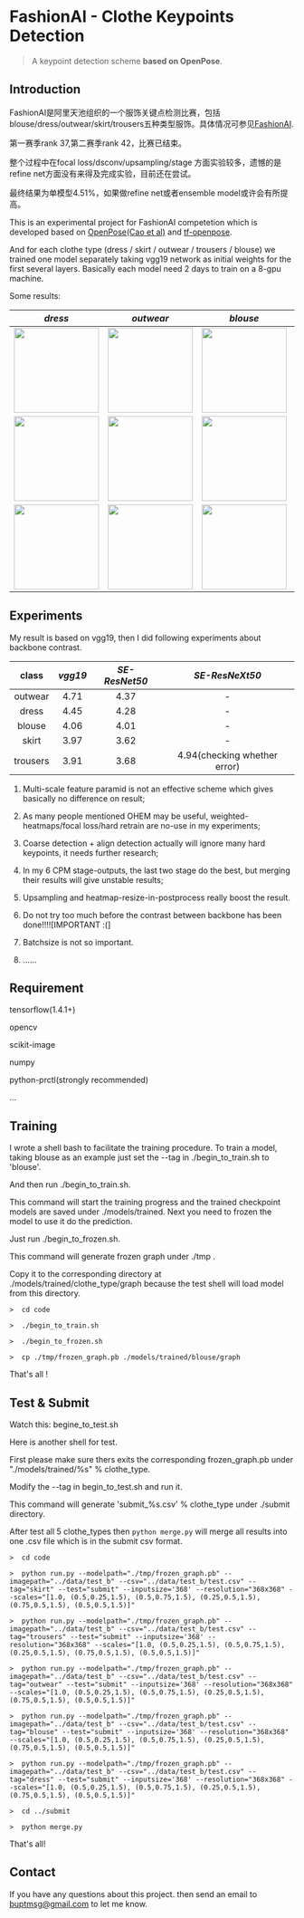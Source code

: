 # FashionAI - Clothe Keypoints Detection

> A keypoint detection scheme __based on OpenPose__.

## Introduction

FashionAI是阿里天池组织的一个服饰关键点检测比赛，包括blouse/dress/outwear/skirt/trousers五种类型服饰。具体情况可参见[FashionAI](https://tianchi.aliyun.com/competition/introduction.htm?spm=5176.100066.0.0.6acd33afRiMB54&raceId=231648).

第一赛季rank 37,第二赛季rank 42，比赛已结束。

整个过程中在focal loss/dsconv/upsampling/stage 方面实验较多，遗憾的是refine net方面没有来得及完成实验，目前还在尝试。

最终结果为单模型4.51%，如果做refine net或者ensemble model或许会有所提高。

This is an experimental project for FashionAI competetion which is developed based on [OpenPose(Cao et al)](https://arxiv.org/abs/1611.08050) and [tf-openpose](https://github.com/ildoonet/tf-pose-estimation).

And for each clothe type (dress / skirt / outwear / trousers / blouse) we trained one model separately taking vgg19 network as initial weights for the first several layers. Basically each model need 2 days to train on a 8-gpu machine.
    
Some results:

_dress_  | _outwear_ | _blouse_ | _skirt_ | _trousers_ 
:-------:|:---------:|:--------:|:-------:|:----------:
<img width="150" src="https://wx2.sinaimg.cn/mw1024/89ef5361ly1fryzwf5m7uj20e80e80wo.jpg"> | <img width="150" src="https://wx2.sinaimg.cn/mw1024/89ef5361ly1fryzuh00acj20e80e8jtf.jpg"> | <img width="150" src="https://wx3.sinaimg.cn/mw1024/89ef5361ly1fryzx6np9jj20e80e8myp.jpg"> | <img width="150" src="https://wx2.sinaimg.cn/mw1024/89ef5361ly1fryztd881wj20990e8t9z.jpg"> | <img width="150" src="https://wx1.sinaimg.cn/mw1024/89ef5361ly1fryzst7gq5j20e80e83zs.jpg">
<img width="150" src="https://wx1.sinaimg.cn/mw1024/89ef5361ly1fryzwif71ej20e80e8myn.jpg"> | <img width="150" src="https://wx4.sinaimg.cn/mw1024/89ef5361ly1fryzu09t1dj20e80e8767.jpg"> | <img width="150" src="https://wx2.sinaimg.cn/mw1024/89ef5361ly1fryzxcdp3wj20e80e875r.jpg"> | <img width="150" src="https://wx3.sinaimg.cn/mw1024/89ef5361ly1fryzti1vplj20e80e8q5i.jpg"> | <img width="150" src="https://wx3.sinaimg.cn/mw1024/89ef5361ly1fryzse0nffj20an0e8acc.jpg">
<img width="150" src="https://wx1.sinaimg.cn/mw1024/89ef5361ly1fryzwodoa4j20an0e80ts.jpg"> | <img width="150" src="https://wx4.sinaimg.cn/mw1024/89ef5361ly1fryzu40mtgj20e80e8tb8.jpg"> | <img width="150" src="https://wx1.sinaimg.cn/mw1024/89ef5361ly1fryzxsnqg9j20e80e8n0k.jpg"> | <img width="150" src="https://wx1.sinaimg.cn/mw1024/89ef5361ly1fryzt3lqxej20e80e8jsx.jpg"> | <img width="150" src="https://wx4.sinaimg.cn/mw1024/89ef5361ly1fryzs6023zj20e80e8aaw.jpg">

## Experiments

My result is based on vgg19, then I did following experiments about backbone contrast.

class   | _vgg19_  | _SE-ResNet50_ | _SE-ResNeXt50_
:------:|:--------:|:-------------:|:--------------:
outwear|4.71|4.37|-
dress|4.45|4.28|-
blouse|4.06|4.01|-
skirt|3.97|3.62|-
trousers|3.91|3.68|4.94(checking whether error)

1. Multi-scale feature paramid is not an effective scheme which gives basically no difference on result;

2. As many people mentioned OHEM may be useful, weighted-heatmaps/focal loss/hard retrain are no-use in my experiments;

3. Coarse detection + align detection actually will ignore many hard keypoints, it needs further research; 

4. In my 6 CPM stage-outputs, the last two stage do the best, but merging their results will give unstable results;

5. Upsampling and heatmap-resize-in-postprocess really boost the result.

6. Do not try too much before the contrast between backbone has been done!!!![IMPORTANT :(]

7. Batchsize is not so important.

8. ......

## Requirement

tensorflow(1.4.1+)

opencv

scikit-image

numpy

python-prctl(strongly recommended)

...

## Training
    
I wrote a shell bash to facilitate the training procedure. To train a model, taking blouse as an example just set the --tag in ./begin_to_train.sh to 'blouse'.

And then run ./begin_to_train.sh. 

This command will start the training progress and the trained checkpoint models are saved under ./models/trained. Next you need to frozen the model to use it do the prediction.

Just run ./begin_to_frozen.sh. 

This command will generate frozen graph under ./tmp . 

Copy it to the corresponding directory at ./models/trained/clothe_type/graph because the test shell will load model from this directory.
    
```shell
>  cd code

>  ./begin_to_train.sh

>  ./begin_to_frozen.sh

>  cp ./tmp/frozen_graph.pb ./models/trained/blouse/graph

```

That's all !
    

## Test & Submit

Watch this: begine_to_test.sh

Here is another shell for test.

First please make sure thers exits the corresponding frozen_graph.pb under "./models/trained/%s" % clothe_type.

Modify the --tag in begin_to_test.sh and run it.

This command will generate 'submit_%s.csv' % clothe_type under ./submit directory.

After test all 5 clothe_types then `python merge.py` will merge all results into one .csv file which is in the submit csv format.

```shell
>  cd code

>  python run.py --modelpath="./tmp/frozen_graph.pb" --imagepath="../data/test_b" --csv="../data/test_b/test.csv" --tag="skirt" --test="submit" --inputsize='368' --resolution="368x368" --scales="[1.0, (0.5,0.25,1.5), (0.5,0.75,1.5), (0.25,0.5,1.5), (0.75,0.5,1.5), (0.5,0.5,1.5)]"

>  python run.py --modelpath="./tmp/frozen_graph.pb" --imagepath="../data/test_b" --csv="../data/test_b/test.csv" --tag="trousers" --test="submit" --inputsize='368' --resolution="368x368" --scales="[1.0, (0.5,0.25,1.5), (0.5,0.75,1.5), (0.25,0.5,1.5), (0.75,0.5,1.5), (0.5,0.5,1.5)]"

>  python run.py --modelpath="./tmp/frozen_graph.pb" --imagepath="../data/test_b" --csv="../data/test_b/test.csv" --tag="outwear" --test="submit" --inputsize='368' --resolution="368x368" --scales="[1.0, (0.5,0.25,1.5), (0.5,0.75,1.5), (0.25,0.5,1.5), (0.75,0.5,1.5), (0.5,0.5,1.5)]"

>  python run.py --modelpath="./tmp/frozen_graph.pb" --imagepath="../data/test_b" --csv="../data/test_b/test.csv" --tag="blouse" --test="submit" --inputsize='368' --resolution="368x368" --scales="[1.0, (0.5,0.25,1.5), (0.5,0.75,1.5), (0.25,0.5,1.5), (0.75,0.5,1.5), (0.5,0.5,1.5)]"

>  python run.py --modelpath="./tmp/frozen_graph.pb" --imagepath="../data/test_b" --csv="../data/test_b/test.csv" --tag="dress" --test="submit" --inputsize='368' --resolution="368x368" --scales="[1.0, (0.5,0.25,1.5), (0.5,0.75,1.5), (0.25,0.5,1.5), (0.75,0.5,1.5), (0.5,0.5,1.5)]"

>  cd ../submit

>  python merge.py 

```

That's all!
    
## Contact

If you have any questions about this project. then send an email to buptmsg@gmail.com to let me know.

